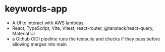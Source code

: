 # keywords-app
- A UI to interact with AWS lambdas
- React, TypeScript, Vite, Vitest, react-router, @tanstack/react-query, Material UI 
- a Github CIDI pipeline runs the testsuite and checks if they pass before allowing merges into main
